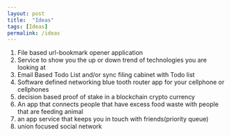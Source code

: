 ```yaml
---
layout: post
title:  "Ideas"
tags: [Ideas]
permalink: /ideas
---
```


1. File based url-bookmark opener application
2. Service to show you the up or down trend of technologies you are looking at
3. Email Based Todo List and/or sync filing cabinet with Todo list
4. Software defined networking blue tooth router app for your cellphone or cellphones
5. decision based proof of stake in a blockchain crypto currency
6. An app that connects people that have excess food waste with people that are feeding animal
7. an app service that keeps you in touch with friends(priority queue)
8. union focused social network

